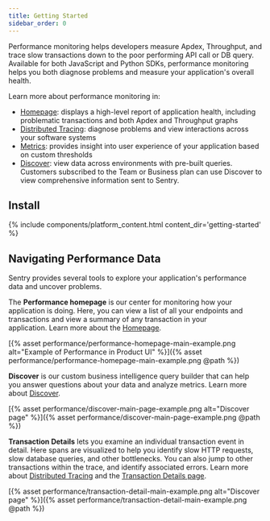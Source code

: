```yaml
---
title: Getting Started
sidebar_order: 0
---
```


Performance monitoring helps developers measure Apdex, Throughput, and trace slow transactions down to the poor performing API call or DB query. Available for both JavaScript and Python SDKs, performance monitoring helps you both diagnose problems and measure your application's overall health. 

Learn more about performance monitoring in:

- [Homepage](/performance/performance-homepage/): displays a high-level report of application health, including problematic transactions and both Apdex and Throughput graphs
- [Distributed Tracing](/performance/distributed-tracing/): diagnose problems and view interactions across your software systems
- [Metrics](/performance/performance-metrics/): provides insight into user experience of your application based on custom thresholds
- [Discover](/performance/discover/): view data across environments with pre-built queries. Customers subscribed to the Team or Business plan can use Discover to view comprehensive information sent to Sentry.

## Install

{% include components/platform_content.html content_dir='getting-started' %}

## Navigating Performance Data

Sentry provides several tools to explore your application's performance data and uncover problems.

The **Performance homepage** is our center for monitoring how your application is doing. Here, you can view a list of all your endpoints and transactions and view a summary of any transaction in your application. Learn more about the [Homepage](/performance/performance-homepage/).

[{% asset performance/performance-homepage-main-example.png alt="Example of Performance in Product UI" %}]({% asset performance/performance-homepage-main-example.png @path %})

**Discover** is our custom business intelligence query builder that can help you answer questions about your data and analyze metrics. Learn more about [Discover](/performance/discover/).

[{% asset performance/discover-main-page-example.png alt="Discover page" %}]({% asset performance/discover-main-page-example.png @path %})


**Transaction Details** lets you examine an individual transaction event in detail. Here spans are visualized to help you identify slow HTTP requests, slow database queries, and other bottlenecks. You can also jump to other transactions within the trace, and identify associated errors. Learn more about [Distributed Tracing](/performance/distributed-tracing/) and the [Transaction Details page](/performance/distributed-tracing/#transaction-detail-viewpage).

[{% asset performance/transaction-detail-main-example.png alt="Discover page" %}]({% asset performance/transaction-detail-main-example.png @path %})
